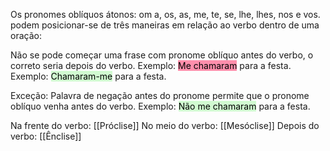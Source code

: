 Os pronomes oblíquos átonos: om a, os, as, me, te, se, lhe, lhes, nos e vos. podem posicionar-se de três maneiras em relação ao verbo dentro de uma oração:

Não se pode começar uma frase com pronome oblíquo antes do verbo, o correto seria depois do verbo.
Exemplo: <mark style="background: #FF5582A6;">Me chamaram</mark> para a festa.
Exemplo: <mark style="background: #BBFABBA6;">Chamaram-me</mark> para a festa.

Exceção: Palavra de negação antes do pronome permite que o pronome oblíquo venha antes do verbo.
Exemplo: <mark style="background: #BBFABBA6;">Não me chamaram</mark> para a festa.

Na frente do verbo: [[Próclise]]
No meio do verbo: [[Mesóclise]]
Depois do verbo: [[Ênclise]]